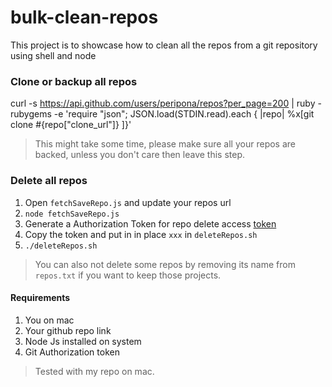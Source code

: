 # bulk-clean-repos
This project is to showcase how to clean all the repos from a git repository using shell and node


### Clone or backup all repos 

curl -s https://api.github.com/users/peripona/repos?per_page=200 | ruby -rubygems -e 'require "json"; JSON.load(STDIN.read).each { |repo| %x[git clone #{repo["clone_url"]} ]}'

> This might take some time, please make sure all your repos are backed, unless you don't care then leave this step.

### Delete all repos 
1. Open `fetchSaveRepo.js` and update your repos url
1. `node fetchSaveRepo.js`
1. Generate a Authorization Token for repo delete access [token](https://github.com/settings/tokens/new)
1. Copy the token and put in in place `xxx` in `deleteRepos.sh`
1. `./deleteRepos.sh`

> You can also not delete some repos by removing its name from `repos.txt` if you want to keep those projects.

#### Requirements 
1. You on mac
2. Your github repo link
3. Node Js installed on system
4. Git Authorization token 

> Tested with my repo on mac. 
